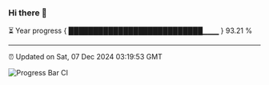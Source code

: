 ### Hi there 👋

⏳ Year progress { ███████████████████████████▁▁▁ } 93.21 %

---

⏰ Updated on Sat, 07 Dec 2024 03:19:53 GMT

![Progress Bar CI](https://github.com/IshwaranRudhara/GIT-ACTION/workflows/Progress%20Bar%20CI/badge.svg)
